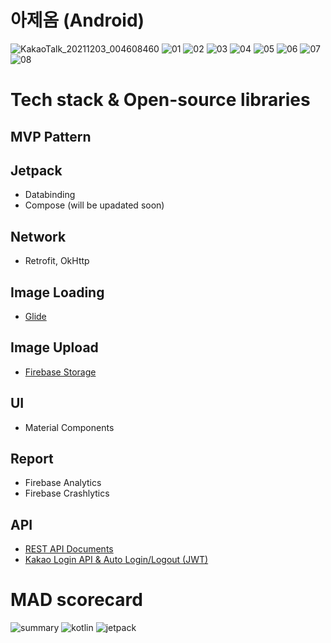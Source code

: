 # 아제옴 (Android)
![KakaoTalk_20211203_004608460](https://user-images.githubusercontent.com/76798309/145388315-5c4adf42-ca50-44bd-9e19-5d7be47f2836.png)
![01](https://user-images.githubusercontent.com/76798309/145388347-92f409a9-620c-46b0-b265-5b2421fb9173.jpg)
![02](https://user-images.githubusercontent.com/76798309/145388351-5d04e4d7-31d9-404c-a628-7868ad0405d1.jpg)
![03](https://user-images.githubusercontent.com/76798309/145388355-34d220ab-b8b6-413a-854f-02d6b1c23196.jpg)
![04](https://user-images.githubusercontent.com/76798309/145388357-a037d2a9-f780-4143-a9b1-50f92fcb501a.jpg)
![05](https://user-images.githubusercontent.com/76798309/145388359-b4258b4f-1a82-4265-8d75-cd1865922271.jpg)
![06](https://user-images.githubusercontent.com/76798309/145388362-30cba17d-091d-4af9-93a4-969facd90fb2.jpg)
![07](https://user-images.githubusercontent.com/76798309/145388364-fa332d21-aa12-4b66-87e6-e2880a9f393a.jpg)
![08](https://user-images.githubusercontent.com/76798309/145388366-a9e67371-f2a2-48d6-89ab-4f7f8b1685ad.jpg)

# Tech stack & Open-source libraries
## MVP Pattern
## Jetpack
- Databinding
- Compose (will be upadated soon)

## Network
- Retrofit, OkHttp

## Image Loading 
- [Glide](https://github.com/bumptech/glide)

## Image Upload
- [Firebase Storage](https://firebase.google.com/docs/storage/android/start)

## UI
- Material Components

## Report
- Firebase Analytics
- Firebase Crashlytics

## API
- [REST API Documents](https://docs.google.com/spreadsheets/d/1GDGn3duE1Z_1B9WqSRtqAUM1RoZVSL0w/edit#gid=1503329402)
- [Kakao Login API & Auto Login/Logout (JWT)](https://developers.kakao.com/docs/latest/ko/kakaologin/rest-api)



# MAD scorecard
![summary](https://user-images.githubusercontent.com/76798309/145354472-b3acdeb7-d2f7-4114-97aa-dab266e0a3ab.png)
![kotlin](https://user-images.githubusercontent.com/76798309/145389197-edf6b086-d288-4072-8981-8caf90223319.png)
![jetpack](https://user-images.githubusercontent.com/76798309/145389203-03ecca3f-a2e1-4c5c-b896-63345b820eb3.png)
